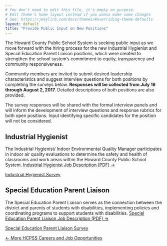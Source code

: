 ```yaml
---
# You don't need to edit this file, it's empty on purpose.
# Edit theme's home layout instead if you wanna make some changes
# See: https://jekyllrb.com/docs/themes/#overriding-theme-defaults
layout: default
title: "Provide Public Input on New Positions"
---
```


The Howard County Public School System is seeking public input as we move forward with the hiring process for the new Industrial Hygienist and Special Education Parent Liaison positions, which were created to strengthen the school system’s commitment to equity, transparency and community responsiveness.

Community members are invited to submit desired leadership characteristics and suggest interview questions for both positions by completing the surveys below. **Responses will be collected from July 19 through August 2, 2017.** Detailed descriptions of both positions are also provided.

The survey responses will be shared with the formal interview panels and will inform the development of interview questions and response rubrics for both open positions. Input identifying specific candidates for the position will not be considered.

<div class="contents">
<div class="col-left">
<h2>Industrial Hygienist</h2>
<p>The Industrial Hygienist/ Indoor Environmental Quality Manager participates in indoor air quality evaluations to determine the safety and health of classrooms and work areas within the Howard County Public School System. <a href="https://www.applitrack.com/hcpss/onlineapp/1BrowseFile.aspx?id=221600">Industrial Hygienist Job Description (PDF) &rarr;</a></p>
<p><a class="btn btn--big btn--sec" style="width: 90%; text-align: center;" href="https://goo.gl/forms/7ie0OoY3kQDpDNdK2" target="_blank"><span class="btn__text"><i class="fa fa-pencil fa-2"></i> Industrial Hygienist Survey</span></a></p>
<p></p></div>
<div class="col-right">
<h2>Special Education Parent Liaison</h2>
<p>The Special Education Parent Liaison serves as the connection between the district and parents of students with disabilities, implementing policies and coordinating programs to support students with disabilities. <a href="https://www.applitrack.com/hcpss/onlineapp/1BrowseFile.aspx?id=222952">Special Education Parent Liaison Job Description (PDF) &rarr;</a></p>
<p><a class="btn btn--big btn--sec" style="width: 90%; text-align: center;" href="https://goo.gl/forms/BQ9tskBVFQUtSRTk2" target="_blank"><span class="btn__text"><i class="fa fa-pencil fa-2"></i> Special Education Parent Liaison Survey</span></a></p>
<p></p></div>
</div>


<p><a href="http://www.hcpss.org/employment/">&larr; More HCPSS Careers and Job Opportunities</a></p>
